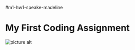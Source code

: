 #m1-hw1-speake-madeline
# My First Coding Assignment
![picture alt](https://tenor.com/view/oranguta-orangutan-driving-wipping-hell-yeah-gif-27400372)